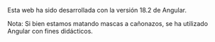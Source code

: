 Esta web ha sido desarrollada con la versión 18.2 de Angular.

Nota: Si bien estamos matando mascas a cañonazos, se ha utilizado Angular con fines didácticos.